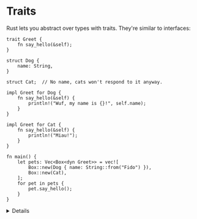 # Traits

Rust lets you abstract over types with traits. They're similar to interfaces:

```rust,editable
trait Greet {
    fn say_hello(&self);
}

struct Dog {
    name: String,
}

struct Cat;  // No name, cats won't respond to it anyway.

impl Greet for Dog {
    fn say_hello(&self) {
        println!("Wuf, my name is {}!", self.name);
    }
}

impl Greet for Cat {
    fn say_hello(&self) {
        println!("Miau!");
    }
}

fn main() {
    let pets: Vec<Box<dyn Greet>> = vec![
        Box::new(Dog { name: String::from("Fido") }),
        Box::new(Cat),
    ];
    for pet in pets {
        pet.say_hello();
    }
}
```

<details>

* Traits may specify pre-implemented (default) methods and methods that users are required to implement themselves. Methods with default implementations can rely on required methods.
* Types that implement a given trait may be of different sizes. This makes it impossible to have things like `Vec<Greet>` in the example above.
* `dyn Greet` is a way to tell the compiler about a dynamically sized type that implements `Greet`.
* In the example, `pets` holds Fat Pointers to objects that implement `Greet`. The Fat Pointer consists of two components, a pointer to the actual object and a pointer to the virtual method table for the `Greet` implementation of that particular object.

Compare these outputs in the above example:
```rust,ignore
    println!("{} {}", std::mem::size_of::<Dog>(), std::mem::size_of::<Cat>());
    println!("{} {}", std::mem::size_of::<&Dog>(), std::mem::size_of::<&Cat>());
    println!("{}", std::mem::size_of::<&dyn Greet>());
    println!("{}", std::mem::size_of::<Box<dyn Greet>>());
```

</details>
